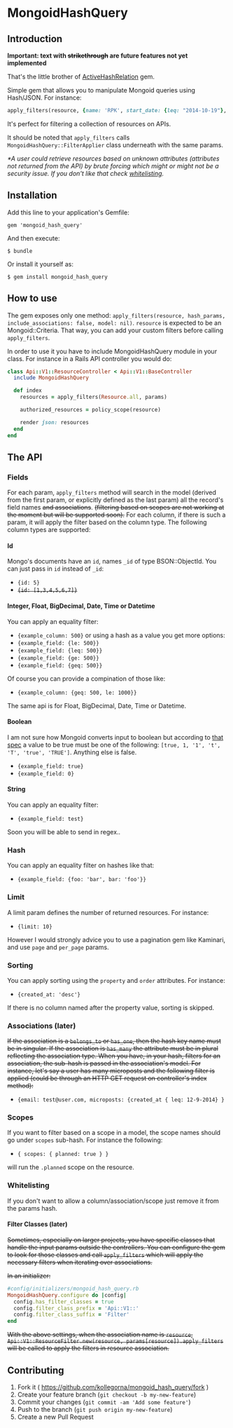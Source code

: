 # MongoidHashQuery

## Introduction
__Important: text with ~~strikethrough~~ are future features not yet implemented__

That's the little brother of [ActiveHashRelation](https://github.com/kollegorna/active_hash_relation) gem.

Simple gem that allows you to manipulate Mongoid queries using Hash/JSON. For instance:
```ruby
apply_filters(resource, {name: 'RPK', start_date: {leq: "2014-10-19"}, act_status: "ongoing"})
```
It's perfect for filtering a collection of resources on APIs.

It should be noted that `apply_filters` calls `MongoidHashQuery::FilterApplier` class
underneath with the same params.

_\*A user could retrieve resources based
on unknown attributes (attributes not returned from the API) by brute forcing
which might or might not be a security issue. If you don't like that check
[whitelisting](https://github.com/kollegorna/mongoid_hash_query#whitelisting)._

## Installation

Add this line to your application's Gemfile:

    gem 'mongoid_hash_query'

And then execute:

    $ bundle

Or install it yourself as:

    $ gem install mongoid_hash_query
    
## How to use
The gem exposes only one method: `apply_filters(resource, hash_params, include_associations: false, model: nil)`. `resource` is expected to be an Mongoid::Criteria.
That way, you can add your custom filters before calling `apply_filters`.

In order to use it you have to include MongoidHashQuery module in your class. For instance in a Rails API controller you would do:

```ruby
class Api::V1::ResourceController < Api::V1::BaseController
  include MongoidHashQuery

  def index
    resources = apply_filters(Resource.all, params)

    authorized_resources = policy_scope(resource)

    render json: resources
  end
end
```

## The API
### Fields
For each param, `apply_filters` method will search in the model (derived from the first param, or explicitly defined as the last param) all the record's field names ~~and associations~~. ~~(filtering based on scopes are not working at the moment but will be supported soon).~~ For each column, if there is such a param, it will apply the filter based on the column type. The following column types are supported:

#### Id
Mongo's documents have an `id`, names `_id` of type BSON::ObjectId. You can just pass in `id` instead of `_id`:
* `{id: 5}`
* ~~`{id: [1,3,4,5,6,7]}`~~

#### Integer, Float, BigDecimal, Date, Time or Datetime
You can apply an equality filter:
* `{example_column: 500}`
or using a hash as a value you get more options:
* `{example_field: {le: 500}}`
* `{example_field: {leq: 500}}`
* `{example_field: {ge: 500}}`
* `{example_field: {geq: 500}}`

Of course you can provide a compination of those like:
* `{example_column: {geq: 500, le: 1000}}`

The same api is for Float, BigDecimal, Date, Time or Datetime.

#### Boolean
I am not sure how Mongoid converts input to boolean but according to [that spec](https://github.com/mongoid/mongoid/blob/master/spec/mongoid/extensions/boolean_spec.rb) a value to be true must be one of the following: `[true, 1, '1', 't', 'T', 'true', 'TRUE']`. Anything else is false. 
* `{example_field: true}`
* `{example_field: 0}`

#### String
You can apply an equality filter:
* `{example_field: test}`

Soon you will be able to send in regex..

### Hash
You can apply an equality filter on hashes like that:
* `{example_field: {foo: 'bar', bar: 'foo'}}`


### Limit
A limit param defines the number of returned resources. For instance:
* `{limit: 10}`

However I would strongly advice you to use a pagination gem like Kaminari, and use `page` and `per_page` params.


### Sorting
You can apply sorting using the `property` and `order` attributes. For instance:
* `{created_at: 'desc'}`

If there is no column named after the property value, sorting is skipped.


### Associations (later)
~~If the association is a `belongs_to` or `has_one`, then the hash key name must be in singular. If the association is `has_many` the attribute must be in plural reflecting the association type. When you have, in your hash, filters for an association, the sub-hash is passed in the association's model. For instance, let's say a user has many microposts and the following filter is applied (could be through an HTTP GET request on controller's index method):~~
* `{email: test@user.com, microposts: {created_at { leq: 12-9-2014} }`


### Scopes
If you want to filter based on a scope in a model, the scope names should go under `scopes` sub-hash. For instance the following:
* `{ scopes: { planned: true } }`

will run the `.planned` scope on the resource.


### Whitelisting
If you don't want to allow a column/association/scope just remove it from the params hash.

#### Filter Classes (later)
~~Sometimes, especially on larger projects, you have specific classes that handle
the input params outside the controllers. You can configure the gem to look for
those classes and call `apply_filters` which will apply the necessary filters when
iterating over associations.~~

~~In an initializer:~~
```ruby
#config/initializers/mongoid_hash_query.rb
MongoidHashQuery.configure do |config|
  config.has_filter_classes = true
  config.filter_class_prefix = 'Api::V1::'
  config.filter_class_suffix = 'Filter'
end
```
~~With the above settings, when the association name is `resource`,
`Api::V1::ResourceFilter.new(resource, params[resource]).apply_filters` will be
called to apply the filters in resource association.~~



## Contributing

1. Fork it ( https://github.com/kollegorna/mongoid_hash_query/fork )
2. Create your feature branch (`git checkout -b my-new-feature`)
3. Commit your changes (`git commit -am 'Add some feature'`)
4. Push to the branch (`git push origin my-new-feature`)
5. Create a new Pull Request
